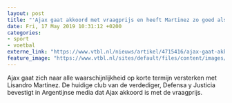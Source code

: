 ```yaml
---
layout: post
title: "'Ajax gaat akkoord met vraagprijs en heeft Martinez zo goed als binnen'"
date: Fri, 17 May 2019 10:31:12 +0200
categories: 
- sport 
- voetbal 
externe_link: "https://www.vtbl.nl/nieuws/artikel/4715416/ajax-gaat-akkoord-met-vraagprijs-en-heeft-martinez-zo-goed-als-binnen"
feature_image: "https://www.vtbl.nl/sites/default/files/content/images/2019/05/17/ANP-71440420.jpg"
---
```


Ajax gaat zich naar alle waarschijnlijkheid op korte termijn versterken met Lisandro Martinez. De huidige club van de verdediger, Defensa y Justicia bevestigt in Argentijnse media dat Ajax akkoord is met de vraagprijs.
